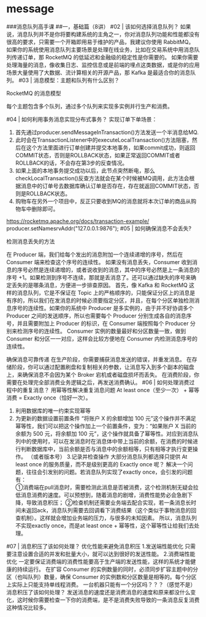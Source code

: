 # message
###消息队列高手课
##一，基础篇（8讲）
#02 | 该如何选择消息队列？
如果说，消息队列并不是你将要构建系统的主角之一，你对消息队列功能和性能都没有很高的要求，只需要一个开箱即用易于维护的产品，我建议你使用 RabbitMQ。
如果你的系统使用消息队列主要场景是处理在线业务，比如在交易系统中用消息队列传递订单，那 RocketMQ 的低延迟和金融级的稳定性是你需要的。
如果你需要处理海量的消息，像收集日志、监控信息或是前端的埋点这类数据，或是你的应用场景大量使用了大数据、流计算相关的开源产品，那 Kafka 是最适合你的消息队列。
#03 | 消息模型：主题和队列有什么区别？

RocketMQ 的消息模型


每个主题包含多个队列，通过多个队列来实现多实例并行生产和消费。

#04 | 如何利用事务消息实现分布式事务？
实现订单下单场景：
1. 首先通过producer.sendMessageInTransaction()方法发送一个半消息给MQ.
2. 此时会在TransactionListener中的executeLocalTransaction()方法阻塞，然后在这个方法里面进行订单创建并提交本地事务，如果commit成功，则返回COMMIT状态，否则是ROLLBACK状态，如果正常返回COMMIT或者ROLLBACK的话，不会存在第3步的反查情况。
3. 如果上面的本地事务提交成功以后，此节点突然断电，那么checkLocalTransaction()反查方法就会在某个时候被MQ调用，此方法会根据消息中的订单号去数据库确认订单是否存在，存在就返回COMMIT状态，否则是ROLLBACK状态。
4. 购物车在另外一个项目中，反正只要收到MQ的消息就将本次订单的商品从购物车中删除即可。

https://rocketmq.apache.org/docs/transaction-example/
producer.setNamesrvAddr("127.0.0.1:9876");
#05 | 如何确保消息不会丢失?

检测消息丢失的方法

在 Producer 端，我们给每个发出的消息附加一个连续递增的序号，然后在 Consumer 端来检查这个序号的连续性。
如果没有消息丢失，Consumer 收到消息的序号必然是连续递增的，或者说收到的消息，其中的序号必然是上一条消息的序号 +1。如果检测到序号不连续，那就是丢消息了。还可以通过缺失的序号来确定丢失的是哪条消息，方便进一步排查原因。
首先，像 Kafka 和 RocketMQ 这样的消息队列，它是不保证在 Topic 上的严格顺序的，只能保证分区上的消息是有序的，所以我们在发消息的时候必须要指定分区，并且，在每个分区单独检测消息序号的连续性。如果你的系统中 Producer 是多实例的，由于并不好协调多个 Producer 之间的发送顺序，所以也需要每个 Producer 分别生成各自的消息序号，并且需要附加上 Producer 的标识，在 Consumer 端按照每个 Producer 分别来检测序号的连续性。
Consumer 实例的数量最好和分区数量一致，做到 Consumer 和分区一一对应，这样会比较方便地在 Consumer 内检测消息序号的连续性。

确保消息可靠传递
在生产阶段，你需要捕获消息发送的错误，并重发消息。
在存储阶段，你可以通过配置刷盘和复制相关的参数，让消息写入到多个副本的磁盘上，来确保消息不会因为某个 Broker 宕机或者磁盘损坏而丢失。
在消费阶段，你需要在处理完全部消费业务逻辑之后，再发送消费确认。
#06 | 如何处理消费过程中的重复消息？
用幂等性解决重复消息问题
At least once（至少一次） + 幂等消费 = Exactly once（恰好一次）。
1. 利用数据库的唯一约束实现幂等
2. 为更新的数据设置前置条件
“将账户 X 的余额增加 100 元”这个操作并不满足幂等性，我们可以把这个操作加上一个前置条件，变为：“如果账户 X 当前的余额为 500 元，将余额加 100 元”，这个操作就具备了幂等性。对应到消息队列中的使用时，可以在发消息时在消息体中带上当前的余额，在消费的时候进行判断数据库中，当前余额是否与消息中的余额相等，只有相等才执行变更操作。 （或者版本号）
3.记录并检查操作
大部分消息队列都选择只提供 At least once 的服务质量，而不是级别更高的 Exactly once 呢？
解决一个问题，往往会引发别的问题。若消息队列实现了exactly once，会引发的问题有：	
①消费端在pull消息时，需要检测此消息是否被消费，这个检测机制无疑会拉低消息消费的速度。可以预想到，随着消息的剧增，消费性能势必会急剧下降，导致消息积压；
②检查机制还需要业务端去配合实现，若一条消息长时间未返回ack，消息队列需要去回调看下消费结果（这个类似于事物消息的回查机制）。这样就会增加业务端的压力，与很多的未知因素。
所以，消息队列不实现exactly once，而是at least once + 幂等性，这个幂等性让给我们去处理。

#07 | 消息积压了该如何处理？
优化性能来避免消息积压
1.发送端性能优化
只需要注意设置合适的并发和批量大小，就可以达到很好的发送性能。
2.消费端性能优化
一定要保证消费端的消费性能要高于生产端的发送性能，这样的系统才能健康的持续运行。
在扩容 Consumer 的实例数量的同时，必须同步扩容主题中的分区（也叫队列）数量，确保 Consumer 的实例数和分区数量是相等的。每个分区上实际上只能支持单线程消费。
一台机器只能有一个分区吗？？？（感觉不是）
消息积压了该如何处理？
发送消息的速度还是消费消息的速度和原来都没什么变化，这时候你需要检查一下你的消费端，是不是消费失败导致的一条消息反复消费这种情况比较多。
